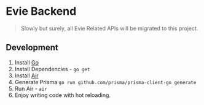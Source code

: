 # Evie Backend

> Slowly but surely, all Evie Related APIs will be migrated to this project.

## Development

1. Install [Go](https://golang.org/doc/install)
2. Install Dependencies - `go get`
3. Install [Air](https://github.com/cosmtrek/air)
4. Generate Prisma `go run github.com/prisma/prisma-client-go generate`
5. Run Air - `air`
6. Enjoy writing code with hot reloading.

